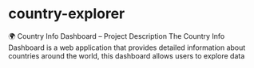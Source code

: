 # country-explorer
🌍 Country Info Dashboard – Project Description The Country Info Dashboard is a web application that provides detailed information about countries around the world, this dashboard allows users to explore data
